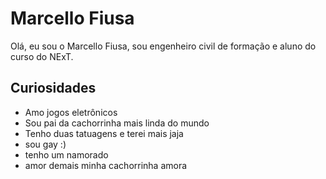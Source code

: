 # Marcello Fiusa

Olá, eu sou o Marcello Fiusa, sou engenheiro civil de formação e aluno do curso do NExT.

## Curiosidades

* Amo jogos eletrônicos
* Sou pai da cachorrinha mais linda do mundo
* Tenho duas tatuagens e terei mais jaja
* sou gay :)
* tenho um namorado
* amor demais minha cachorrinha amora